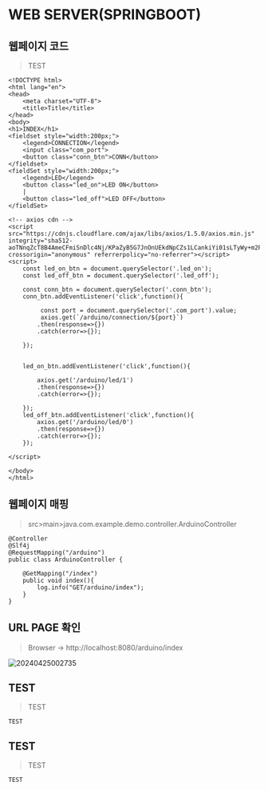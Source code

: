 # WEB SERVER(SPRINGBOOT)

웹페이지 코드
---
> TEST
```
<!DOCTYPE html>
<html lang="en">
<head>
    <meta charset="UTF-8">
    <title>Title</title>
</head>
<body>
<h1>INDEX</h1>
<fieldset style="width:200px;">
    <legend>CONNECTION</legend>
    <input class="com_port">
    <button class="conn_btn">CONN</button>
</fieldset>
<fieldSet style="width:200px;">
    <legend>LED</legend>
    <button class="led_on">LED ON</button>
    |
    <button class="led_off">LED OFF</button>
</fieldSet>

<!-- axios cdn -->
<script src="https://cdnjs.cloudflare.com/ajax/libs/axios/1.5.0/axios.min.js" integrity="sha512-aoTNnqZcT8B4AmeCFmiSnDlc4Nj/KPaZyB5G7JnOnUEkdNpCZs1LCankiYi01sLTyWy+m2P+W4XM+BuQ3Q4/Dg==" crossorigin="anonymous" referrerpolicy="no-referrer"></script>
<script>
    const led_on_btn = document.querySelector('.led_on');
    const led_off_btn = document.querySelector('.led_off');

    const conn_btn = document.querySelector('.conn_btn');
    conn_btn.addEventListener('click',function(){

         const port = document.querySelector('.com_port').value;
         axios.get(`/arduino/connection/${port}`)
        .then(response=>{})
        .catch(error=>{});

    });


    led_on_btn.addEventListener('click',function(){

        axios.get('/arduino/led/1')
        .then(response=>{})
        .catch(error=>{});

    });
    led_off_btn.addEventListener('click',function(){
        axios.get('/arduino/led/0')
        .then(response=>{})
        .catch(error=>{});
    });

</script>

</body>
</html>
```


웹페이지 매핑
---
> src>main>java.com.example.demo.controller.ArduinoController
```
@Controller
@Slf4j
@RequestMapping("/arduino")
public class ArduinoController {

    @GetMapping("/index")
    public void index(){
        log.info("GET/arduino/index");
    }
}

```

URL PAGE 확인
---
> Browser -> http://localhost:8080/arduino/index <br>

![20240425002735](https://github.com/MY-ALL-LECTURE/DREAM-LOAD/assets/84259104/579be866-40a1-4cfc-9e97-e956a8697dce)





TEST
---
> TEST
```
TEST
```

TEST
---
> TEST
```
TEST
```
